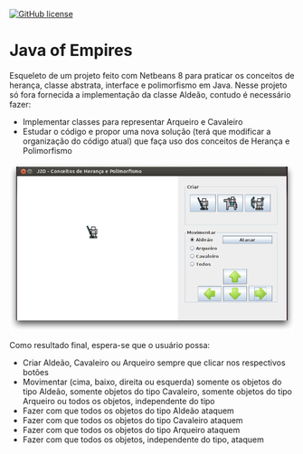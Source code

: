 [![GitHub license](https://img.shields.io/badge/license-MIT-blue.svg)](https://raw.githubusercontent.com/poo29004/java-of-empires/master/LICENSE)

#  Java of Empires



Esqueleto de um projeto feito com Netbeans 8 para praticar os conceitos de herança, classe abstrata, interface e polimorfismo em Java. Nesse projeto só fora fornecida a implementação da classe Aldeão, contudo é necessário fazer:

- Implementar classes para representar Arqueiro e Cavaleiro
- Estudar o código e propor uma nova solução (terá que modificar a organização do código atual) que faça uso dos conceitos de Herança e Polimorfismo

![javaofempires.png](javaofempires.png)

Como resultado final, espera-se que o usuário possa:

- Criar Aldeão, Cavaleiro ou Arqueiro sempre que clicar nos respectivos botões
- Movimentar (cima, baixo, direita ou esquerda) somente os objetos do tipo Aldeão, somente objetos do tipo Cavaleiro, somente objetos do tipo Arqueiro ou todos os objetos, independente do tipo
- Fazer com que todos os objetos do tipo Aldeão ataquem
- Fazer com que todos os objetos do tipo Cavaleiro ataquem
- Fazer com que todos os objetos do tipo Arqueiro ataquem
- Fazer com que todos os objetos, independente do tipo, ataquem